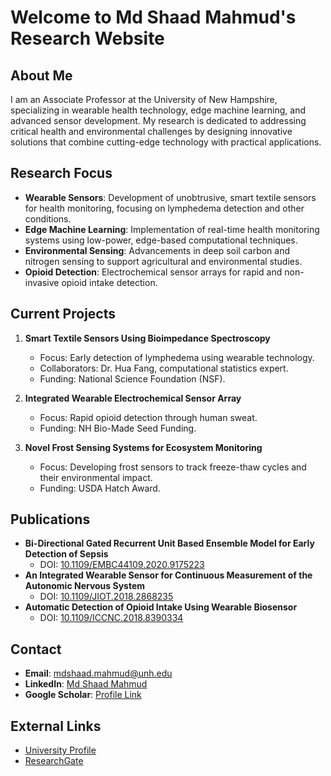 # Welcome to Md Shaad Mahmud's Research Website

## About Me
I am an Associate Professor at the University of New Hampshire, specializing in wearable health technology, edge machine learning, and advanced sensor development. My research is dedicated to addressing critical health and environmental challenges by designing innovative solutions that combine cutting-edge technology with practical applications.

## Research Focus
- **Wearable Sensors**: Development of unobtrusive, smart textile sensors for health monitoring, focusing on lymphedema detection and other conditions.
- **Edge Machine Learning**: Implementation of real-time health monitoring systems using low-power, edge-based computational techniques.
- **Environmental Sensing**: Advancements in deep soil carbon and nitrogen sensing to support agricultural and environmental studies.
- **Opioid Detection**: Electrochemical sensor arrays for rapid and non-invasive opioid intake detection.

## Current Projects
1. **Smart Textile Sensors Using Bioimpedance Spectroscopy**  
   - Focus: Early detection of lymphedema using wearable technology.
   - Collaborators: Dr. Hua Fang, computational statistics expert.
   - Funding: National Science Foundation (NSF).

2. **Integrated Wearable Electrochemical Sensor Array**  
   - Focus: Rapid opioid detection through human sweat.
   - Funding: NH Bio-Made Seed Funding.

3. **Novel Frost Sensing Systems for Ecosystem Monitoring**  
   - Focus: Developing frost sensors to track freeze-thaw cycles and their environmental impact.
   - Funding: USDA Hatch Award.

## Publications
- **Bi-Directional Gated Recurrent Unit Based Ensemble Model for Early Detection of Sepsis**  
  - DOI: [10.1109/EMBC44109.2020.9175223](https://doi.org/10.1109/EMBC44109.2020.9175223)
- **An Integrated Wearable Sensor for Continuous Measurement of the Autonomic Nervous System**  
  - DOI: [10.1109/JIOT.2018.2868235](https://doi.org/10.1109/JIOT.2018.2868235)
- **Automatic Detection of Opioid Intake Using Wearable Biosensor**  
  - DOI: [10.1109/ICCNC.2018.8390334](https://doi.org/10.1109/ICCNC.2018.8390334)

## Contact
- **Email**: [mdshaad.mahmud@unh.edu](mailto:mdshaad.mahmud@unh.edu)
- **LinkedIn**: [Md Shaad Mahmud](https://www.linkedin.com/in/mdshaadmahmud/)
- **Google Scholar**: [Profile Link](https://scholar.google.com/citations?user=xxxxxxx)

## External Links
- [University Profile](https://www.unh.edu/ece/mdshaadmahmud)
- [ResearchGate](https://www.researchgate.net/profile/Md_Shaad_Mahmud)
